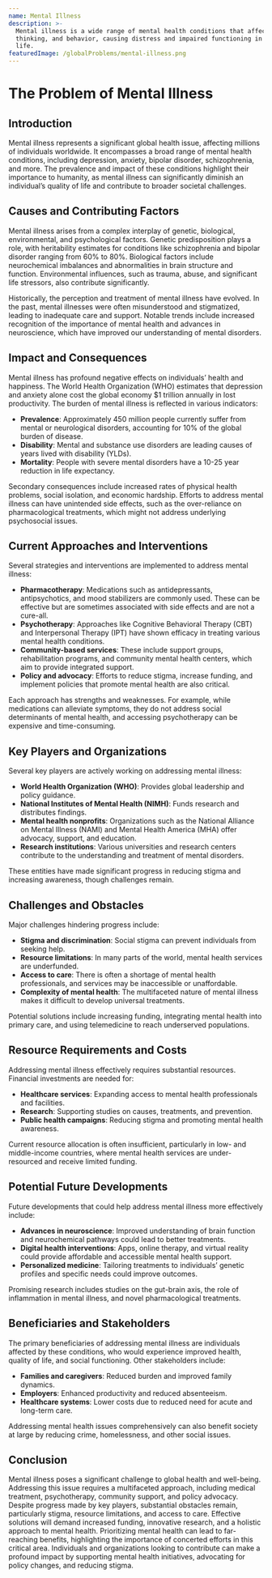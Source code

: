 ```yaml
---
name: Mental Illness
description: >-
  Mental illness is a wide range of mental health conditions that affect mood,
  thinking, and behavior, causing distress and impaired functioning in daily
  life.
featuredImage: /globalProblems/mental-illness.png
---
```

# The Problem of Mental Illness

## Introduction

Mental illness represents a significant global health issue, affecting millions of individuals worldwide. It encompasses a broad range of mental health conditions, including depression, anxiety, bipolar disorder, schizophrenia, and more. The prevalence and impact of these conditions highlight their importance to humanity, as mental illness can significantly diminish an individual’s quality of life and contribute to broader societal challenges.

## Causes and Contributing Factors

Mental illness arises from a complex interplay of genetic, biological, environmental, and psychological factors. Genetic predisposition plays a role, with heritability estimates for conditions like schizophrenia and bipolar disorder ranging from 60% to 80%. Biological factors include neurochemical imbalances and abnormalities in brain structure and function. Environmental influences, such as trauma, abuse, and significant life stressors, also contribute significantly.

Historically, the perception and treatment of mental illness have evolved. In the past, mental illnesses were often misunderstood and stigmatized, leading to inadequate care and support. Notable trends include increased recognition of the importance of mental health and advances in neuroscience, which have improved our understanding of mental disorders.

## Impact and Consequences

Mental illness has profound negative effects on individuals’ health and happiness. The World Health Organization (WHO) estimates that depression and anxiety alone cost the global economy $1 trillion annually in lost productivity. The burden of mental illness is reflected in various indicators:

- **Prevalence**: Approximately 450 million people currently suffer from mental or neurological disorders, accounting for 10% of the global burden of disease.
- **Disability**: Mental and substance use disorders are leading causes of years lived with disability (YLDs).
- **Mortality**: People with severe mental disorders have a 10-25 year reduction in life expectancy.

Secondary consequences include increased rates of physical health problems, social isolation, and economic hardship. Efforts to address mental illness can have unintended side effects, such as the over-reliance on pharmacological treatments, which might not address underlying psychosocial issues.

## Current Approaches and Interventions

Several strategies and interventions are implemented to address mental illness:

- **Pharmacotherapy**: Medications such as antidepressants, antipsychotics, and mood stabilizers are commonly used. These can be effective but are sometimes associated with side effects and are not a cure-all.
- **Psychotherapy**: Approaches like Cognitive Behavioral Therapy (CBT) and Interpersonal Therapy (IPT) have shown efficacy in treating various mental health conditions.
- **Community-based services**: These include support groups, rehabilitation programs, and community mental health centers, which aim to provide integrated support.
- **Policy and advocacy**: Efforts to reduce stigma, increase funding, and implement policies that promote mental health are also critical.

Each approach has strengths and weaknesses. For example, while medications can alleviate symptoms, they do not address social determinants of mental health, and accessing psychotherapy can be expensive and time-consuming.

## Key Players and Organizations

Several key players are actively working on addressing mental illness:

- **World Health Organization (WHO)**: Provides global leadership and policy guidance.
- **National Institutes of Mental Health (NIMH)**: Funds research and distributes findings.
- **Mental health nonprofits**: Organizations such as the National Alliance on Mental Illness (NAMI) and Mental Health America (MHA) offer advocacy, support, and education.
- **Research institutions**: Various universities and research centers contribute to the understanding and treatment of mental disorders.

These entities have made significant progress in reducing stigma and increasing awareness, though challenges remain.

## Challenges and Obstacles

Major challenges hindering progress include:

- **Stigma and discrimination**: Social stigma can prevent individuals from seeking help.
- **Resource limitations**: In many parts of the world, mental health services are underfunded.
- **Access to care**: There is often a shortage of mental health professionals, and services may be inaccessible or unaffordable.
- **Complexity of mental health**: The multifaceted nature of mental illness makes it difficult to develop universal treatments.

Potential solutions include increasing funding, integrating mental health into primary care, and using telemedicine to reach underserved populations.

## Resource Requirements and Costs

Addressing mental illness effectively requires substantial resources. Financial investments are needed for:

- **Healthcare services**: Expanding access to mental health professionals and facilities.
- **Research**: Supporting studies on causes, treatments, and prevention.
- **Public health campaigns**: Reducing stigma and promoting mental health awareness.

Current resource allocation is often insufficient, particularly in low- and middle-income countries, where mental health services are under-resourced and receive limited funding.

## Potential Future Developments

Future developments that could help address mental illness more effectively include:

- **Advances in neuroscience**: Improved understanding of brain function and neurochemical pathways could lead to better treatments.
- **Digital health interventions**: Apps, online therapy, and virtual reality could provide affordable and accessible mental health support.
- **Personalized medicine**: Tailoring treatments to individuals’ genetic profiles and specific needs could improve outcomes.

Promising research includes studies on the gut-brain axis, the role of inflammation in mental illness, and novel pharmacological treatments.

## Beneficiaries and Stakeholders

The primary beneficiaries of addressing mental illness are individuals affected by these conditions, who would experience improved health, quality of life, and social functioning. Other stakeholders include:

- **Families and caregivers**: Reduced burden and improved family dynamics.
- **Employers**: Enhanced productivity and reduced absenteeism.
- **Healthcare systems**: Lower costs due to reduced need for acute and long-term care.

Addressing mental health issues comprehensively can also benefit society at large by reducing crime, homelessness, and other social issues.

## Conclusion

Mental illness poses a significant challenge to global health and well-being. Addressing this issue requires a multifaceted approach, including medical treatment, psychotherapy, community support, and policy advocacy. Despite progress made by key players, substantial obstacles remain, particularly stigma, resource limitations, and access to care. Effective solutions will demand increased funding, innovative research, and a holistic approach to mental health. Prioritizing mental health can lead to far-reaching benefits, highlighting the importance of concerted efforts in this critical area. Individuals and organizations looking to contribute can make a profound impact by supporting mental health initiatives, advocating for policy changes, and reducing stigma.

